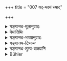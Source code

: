 +++
title = "007 यद्-भक्ष्यं स्याद्"

+++

<details><summary>गङ्गानथ-मूलानुवादः</summary>

What he eats, cut of that he should make the offerings and give alms, according to his capacity; and those who come to his hermitage he should honour with water, roots and fruits and alms—(7).
</details>

<details><summary>मेधातिथिः</summary>

"मुन्यन्नैर्" (म्ध् ६.५) इत्य् उक्तम् । तानि च नीवारादीनि वन्यानि धान्यानि तथा शाकादीनि वन्यान्य् एव । अन्नशब्दो बाहुल्येन धान्यविकारे भक्तसक्तुपिष्टादौ प्रयुज्यते । ततः शाकादीनां सत्य् अपि मुन्यन्नत्वे पृथग् उपादानम् । मुनयस् तापसास् तेषाम् अन्नानि मुन्यन्नानि । अग्नौ पाकधर्मान् महायज्ञान् निर्वपेत् । यदा कालपक्वफलाशी तदा न निर्वपेद् इत्य् आशङ्कायाम् आह- **यद्भक्षः स्यात्** । यद् एव भक्षयेत् तद् एव पिष्टादि यथासामर्थ्यं दद्यात् । **बलिं** अनग्निहोत्रं इन्द्रायेन्द्रपुरुषेत्यादि यद् विहितम् । अग्नौ त्व् अस्मिन् पक्षे होमो नास्ति । 

- <u>तद् अयुक्तम्</u> । बलिशब्दस्य चेज्यामात्रवचनत्वाद् अग्नाव् अनग्नौ च तुल्यम् एतत् । अथप्य् अयं पक्षः स्याद् यद् एव भक्षयेत् तद् एव, अग्नाव् एव, पक्वेनाग्नौ होमः कर्तव्यस् तथापि तावन्मात्रप्रयोजनं शाकादि वक्ष्यति, स्वयं कालपक्वं भोक्ष्यते । सर्वथा कालपक्वाशिनो ऽप्य् अस्ति वैशदेवो ऽगनाव् एव । 

- **अब्**आदिभिर् द्वन्द्वो ऽयम् । अद्भिर् मूलफलैः भिक्षया च नीवारादिन्**आर्चयेद्** **आश्रमागतं** पान्थम् ॥ ६.७ ॥
</details>

<details><summary>गङ्गानथ-भाष्यानुवादः</summary>

It has been said that ‘food fit for hermits’ should be used; this consists of wild grains, such as *Nīvāra* and the rest, and of wild-growing herbs, etc. The term ‘*anna*’, ‘food’, is generally used in the sense of some *preparation of grains*,— such as rice, fried flour, cake and so forth; and it is for this reason that, though herbs, &c., also are ‘food fit for hermits’, they have been mentioned separately. ‘Hermits’ are ascetics, and their food is called ‘food fit for hermits.’ And what is meant (by verse 5) is that the man should perform the Five Sacrifices, which are duties related to cooking on the household fire. This might give rise to the notion that when the man lives upon ripe season-fruits (and does not cook his food) he should not offer the said sacrifices: it is with a view to preclude such a notion that the Text adds—‘*what he eats*’; the meaning is that whatever, in the shape of flour, &.c., be eats, that he should offer to the best of his capacity.

‘*Offerings*’— apart for the Agnihotra-libations; those that are laid down as to be made.to ‘*Indra*’ ‘*Indrapuruṣa*’ and so forth.

In this view, there are no offerings poured into the fire,—they say.

But this is not right; as the term ‘*bali*’, ‘offering’, is a generic name for all kinds of oblations; and hence it stands equally for those offered into the fire, and those not offered Into the fire.

If the right view to hike were this that⁽one shall offer only what he eats;—and that also into the file only,—and that offerings into the fire must consist of *cooked* food then the hermit would cook just that much herb, &c. as would be needed for the offerings, and he himself would cat the ripe fruits of the season. Even for one who lives upon season-fruits, it is necessary to offer the *Vaiśvadeva* oblations into fire.

The compound in the second line is a copulative one, formed of ‘*ap*’, ‘water’, and the rest; the meaning being that ‘the traveller that happens to come to his hermitage he shall honour with water, roots, fruits and alms—consisting of *Nīvāra* and other grains’.—(7).
</details>

<details><summary>गङ्गानथ-टिप्पन्यः</summary>

This verse is quoted in *Mitākṣarā* (on 3.45) in support of the view that it is the Hermit’s duty to feed guests.
</details>

<details><summary>गङ्गानथ-तुल्य-वाक्यानि</summary>

*Gautama* (3.29-30).—‘He shall worship gods, Pitṛs, men, elementals, and
sages; he shall receive hospitably men of all castes except those intercourse with whom is forbidden.’

*Baudhāyana* (2.11-15).—(See under 3.)

*Baudhāyana* (3.3.5-7, 20).—‘Fetching shrubs, etc., and cooking them,
they offer the Agnihotra in the evening and in the morning, give food to ascetics, guests and students, and eat the remainder. A devotee shall first honour the guests who have come to his hermitage at dinner time, he shall be sedulous in worshipping gods and Brāhmaṇas, in offering Agnihotra and in practising austerities.’

*Āpastamba* (2.22.17).—‘After that time he shall offer the burnt
oblations, sustain his life, feed his guests, and prepare his clothes with materials produced in the forest.’

*Vaśiṣṭha* (9.7).—‘he shall honour guests coming to his hermitage, with
alms of roots and fruits.’
</details>

<details><summary>Bühler</summary>

007	Let him perform the Bali-offering with such food as he eats, and give alms according to his ability; let him honour those who come to his hermitage with alms consisting of water, roots, and fruit.
</details>
